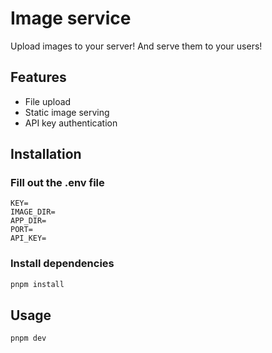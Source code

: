 # Image service

Upload images to your server! And serve them to your users!

## Features

- File upload
- Static image serving
- API key authentication

## Installation

### Fill out the .env file

```dotenv
KEY=
IMAGE_DIR=
APP_DIR=
PORT=
API_KEY=
```

### Install dependencies

```bash
pnpm install
```

## Usage

```bash
pnpm dev
```

